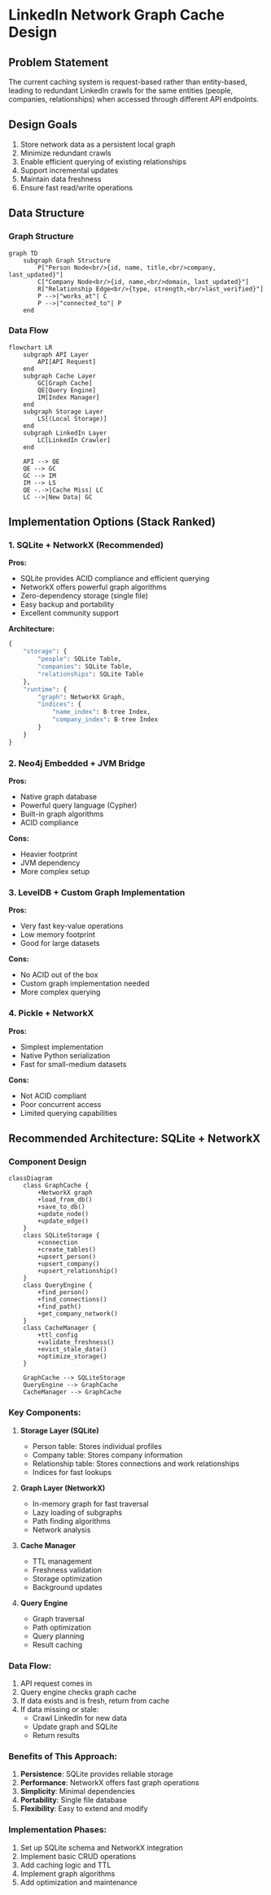 # LinkedIn Network Graph Cache Design

## Problem Statement
The current caching system is request-based rather than entity-based, leading to redundant LinkedIn crawls for the same entities (people, companies, relationships) when accessed through different API endpoints.

## Design Goals
1. Store network data as a persistent local graph
2. Minimize redundant crawls
3. Enable efficient querying of existing relationships
4. Support incremental updates
5. Maintain data freshness
6. Ensure fast read/write operations

## Data Structure

### Graph Structure
```mermaid
graph TD
    subgraph Graph Structure
        P["Person Node<br/>{id, name, title,<br/>company, last_updated}"]
        C["Company Node<br/>{id, name,<br/>domain, last_updated}"]
        R["Relationship Edge<br/>{type, strength,<br/>last_verified}"]
        P -->|"works_at"| C
        P -->|"connected_to"| P
    end
```

### Data Flow
```mermaid
flowchart LR
    subgraph API Layer
        API[API Request]
    end
    subgraph Cache Layer
        GC[Graph Cache]
        QE[Query Engine]
        IM[Index Manager]
    end
    subgraph Storage Layer
        LS[(Local Storage)]
    end
    subgraph LinkedIn Layer
        LC[LinkedIn Crawler]
    end
    
    API --> QE
    QE --> GC
    GC --> IM
    IM --> LS
    QE -.->|Cache Miss| LC
    LC -->|New Data| GC
```

## Implementation Options (Stack Ranked)

### 1. SQLite + NetworkX (Recommended)
**Pros:**
- SQLite provides ACID compliance and efficient querying
- NetworkX offers powerful graph algorithms
- Zero-dependency storage (single file)
- Easy backup and portability
- Excellent community support

**Architecture:**
```python
{
    "storage": {
        "people": SQLite Table,
        "companies": SQLite Table,
        "relationships": SQLite Table
    },
    "runtime": {
        "graph": NetworkX Graph,
        "indices": {
            "name_index": B-tree Index,
            "company_index": B-tree Index
        }
    }
}
```

### 2. Neo4j Embedded + JVM Bridge
**Pros:**
- Native graph database
- Powerful query language (Cypher)
- Built-in graph algorithms
- ACID compliance

**Cons:**
- Heavier footprint
- JVM dependency
- More complex setup

### 3. LevelDB + Custom Graph Implementation
**Pros:**
- Very fast key-value operations
- Low memory footprint
- Good for large datasets

**Cons:**
- No ACID out of the box
- Custom graph implementation needed
- More complex querying

### 4. Pickle + NetworkX
**Pros:**
- Simplest implementation
- Native Python serialization
- Fast for small-medium datasets

**Cons:**
- Not ACID compliant
- Poor concurrent access
- Limited querying capabilities

## Recommended Architecture: SQLite + NetworkX

### Component Design
```mermaid
classDiagram
    class GraphCache {
        +NetworkX graph
        +load_from_db()
        +save_to_db()
        +update_node()
        +update_edge()
    }
    class SQLiteStorage {
        +connection
        +create_tables()
        +upsert_person()
        +upsert_company()
        +upsert_relationship()
    }
    class QueryEngine {
        +find_person()
        +find_connections()
        +find_path()
        +get_company_network()
    }
    class CacheManager {
        +ttl_config
        +validate_freshness()
        +evict_stale_data()
        +optimize_storage()
    }
    
    GraphCache --> SQLiteStorage
    QueryEngine --> GraphCache
    CacheManager --> GraphCache
```

### Key Components:

1. **Storage Layer (SQLite)**
   - Person table: Stores individual profiles
   - Company table: Stores company information
   - Relationship table: Stores connections and work relationships
   - Indices for fast lookups

2. **Graph Layer (NetworkX)**
   - In-memory graph for fast traversal
   - Lazy loading of subgraphs
   - Path finding algorithms
   - Network analysis

3. **Cache Manager**
   - TTL management
   - Freshness validation
   - Storage optimization
   - Background updates

4. **Query Engine**
   - Graph traversal
   - Path optimization
   - Query planning
   - Result caching

### Data Flow:
1. API request comes in
2. Query engine checks graph cache
3. If data exists and is fresh, return from cache
4. If data missing or stale:
   - Crawl LinkedIn for new data
   - Update graph and SQLite
   - Return results

### Benefits of This Approach:
1. **Persistence**: SQLite provides reliable storage
2. **Performance**: NetworkX offers fast graph operations
3. **Simplicity**: Minimal dependencies
4. **Portability**: Single file database
5. **Flexibility**: Easy to extend and modify

### Implementation Phases:
1. Set up SQLite schema and NetworkX integration
2. Implement basic CRUD operations
3. Add caching logic and TTL
4. Implement graph algorithms
5. Add optimization and maintenance 